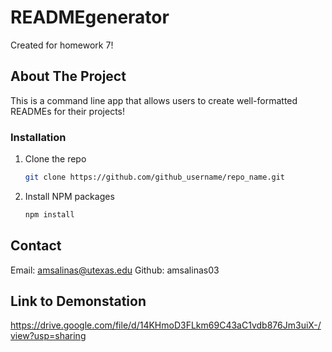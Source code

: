 # READMEgenerator

Created for homework 7!

## About The Project

This is a command line app that allows users to create well-formatted READMEs for their projects!

### Installation

1. Clone the repo
    ```sh
    git clone https://github.com/github_username/repo_name.git
    ```
2. Install NPM packages
    ```sh
    npm install
## Contact

Email: amsalinas@utexas.edu
Github: amsalinas03

## Link to Demonstation
https://drive.google.com/file/d/14KHmoD3FLkm69C43aC1vdb876Jm3uiX-/view?usp=sharing
